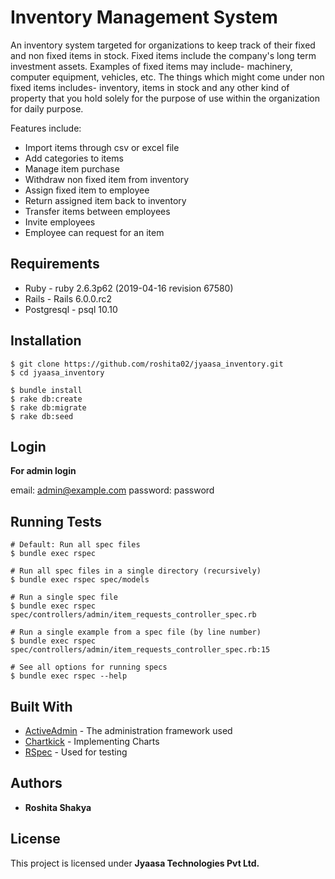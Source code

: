 # Inventory Management System

An inventory system targeted for organizations to keep track of their fixed and non fixed items in stock. Fixed items include the company's long term investment assets. 
Examples of fixed items may include- machinery, computer equipment, vehicles, etc.
The things which might come under non fixed items includes- inventory, items in stock and any other kind of property that you hold solely for the purpose of use within the organization for daily purpose.

Features include:

* Import items through csv or excel file
* Add categories to items
* Manage item purchase
* Withdraw non fixed item from inventory
* Assign fixed item to employee
* Return assigned item back to inventory
* Transfer items between employees
* Invite employees
* Employee can request for an item

## Requirements

* Ruby - ruby 2.6.3p62 (2019-04-16 revision 67580)
* Rails - Rails 6.0.0.rc2
* Postgresql - psql 10.10 

## Installation
```
$ git clone https://github.com/roshita02/jyaasa_inventory.git
$ cd jyaasa_inventory

$ bundle install
$ rake db:create
$ rake db:migrate
$ rake db:seed
```
## Login

**For admin login**

email: admin@example.com 
password: password

## Running Tests
```
# Default: Run all spec files 
$ bundle exec rspec

# Run all spec files in a single directory (recursively)
$ bundle exec rspec spec/models

# Run a single spec file
$ bundle exec rspec spec/controllers/admin/item_requests_controller_spec.rb

# Run a single example from a spec file (by line number)
$ bundle exec rspec spec/controllers/admin/item_requests_controller_spec.rb:15

# See all options for running specs
$ bundle exec rspec --help
```

## Built With

* [ActiveAdmin](https://activeadmin.info/) - The administration framework used
* [Chartkick](https://chartkick.com/) - Implementing Charts
* [RSpec](https://rspec.info/documentation/) - Used for testing

## Authors

* **Roshita Shakya** 

## License

This project is licensed under **Jyaasa Technologies Pvt Ltd.**
